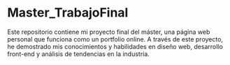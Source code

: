 # Master_TrabajoFinal
Este repositorio contiene mi proyecto final del máster, una página web personal que funciona como un portfolio online. A través de este proyecto, he demostrado mis conocimientos y habilidades en diseño web, desarrollo front-end y análisis de tendencias en la industria.
